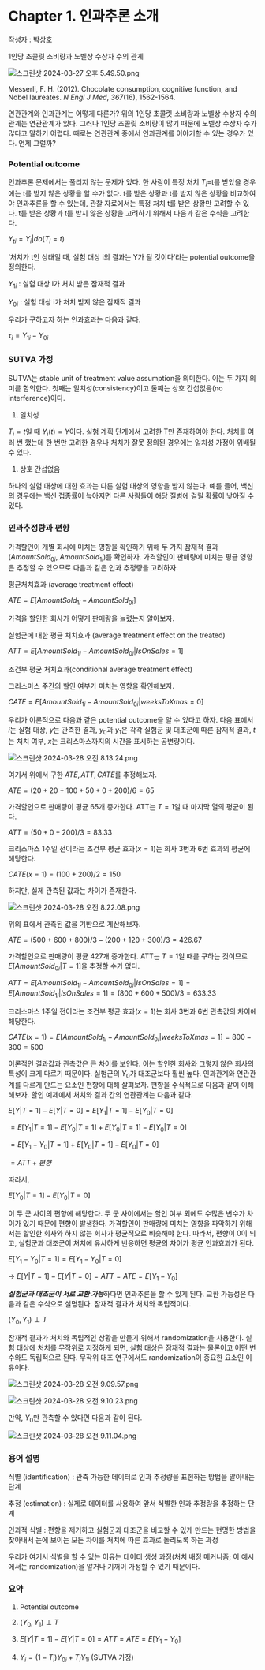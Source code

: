 # Chapter 1. 인과추론 소개

작성자 : 박상호

1인당 초콜릿 소비량과 노벨상 수상자 수의 관계

![스크린샷 2024-03-27 오후 5.49.50.png](https://prod-files-secure.s3.us-west-2.amazonaws.com/333f96cf-396d-45ff-8331-232d41bd4d55/8f3909bd-9799-4def-92e8-e3e58236b6cf/%E1%84%89%E1%85%B3%E1%84%8F%E1%85%B3%E1%84%85%E1%85%B5%E1%86%AB%E1%84%89%E1%85%A3%E1%86%BA_2024-03-27_%E1%84%8B%E1%85%A9%E1%84%92%E1%85%AE_5.49.50.png)

Messerli, F. H. (2012). Chocolate consumption, cognitive function, and Nobel laureates. *N Engl J Med*, *367*(16), 1562-1564.

연관관계와 인과관계는 어떻게 다른가? 위의 1인당 초콜릿 소비량과 노벨상 수상자 수의 관계는 연관관계가 있다. 그러나 1인당 초콜릿 소비량이 많기 때문에 노벨상 수상자 수가 많다고 말하기 어렵다. 때로는 연관관계 중에서 인과관계를 이야기할 수 있는 경우가 있다. 언제 그럴까?

### Potential outcome

인과추론 문제에서는 풀리지 않는 문제가 있다. 한 사람이 특정 처치 $T_i$=t를 받았을 경우에는 t를 받지 않은 상황을 알 수가 없다. t를 받은 상황과 t를 받지 않은 상황을 비교하여야 인과추론을 할 수 있는데, 관찰 자료에서는 특정 처치 t를 받은 상황만 고려할 수 있다. t를 받은 상황과 t를 받지 않은 상황을 고려하기 위해서 다음과 같은 수식을 고려한다.

$Y_{ti} = Y_i|do(T_i = t)$

‘처치가 t인 상태일 때, 실험 대상 i의 결과는 Y가 될 것이다’라는 potential outcome을 정의한다. 

$Y_{1i}$ : 실험 대상 i가 처치 받은 잠재적 결과

$Y_{0i}$ : 실험 대상 i가 처치 받지 않은 잠재적 결과

우리가 구하고자 하는 인과효과는 다음과 같다.

$\tau_i = Y_{1i}-Y_{0i}$

### SUTVA 가정

SUTVA는 stable unit of treatment value assumption을 의미한다. 이는 두 가지 의미를 함의한다. 첫째는 일치성(consistency)이고 둘째는 상호 간섭없음(no interference)이다.  

1. 일치성

$T_i=t$일 때 $Y_i(t)=Y$이다. 실험 계획 단계에서 고려한 T만 존재하여야 한다. 처치를 여러 번 했는데 한 번만 고려한 경우나 처치가 잘못 정의된 경우에는 일치성 가정이 위배될 수 있다.

1. 상호 간섭없음

하나의 실험 대상에 대한 효과는 다른 실험 대상의 영향을 받지 않는다. 예를 들어, 백신의 경우에는 백신 접종률이 높아지면 다른 사람들이 해당 질병에 걸릴 확률이 낮아질 수 있다.

### 인과추정량과 편향

가격할인이 개별 회사에 미치는 영향을 확인하기 위해 두 가지 잠재적 결과($AmountSold_{0i}$, $AmountSold_{1i}$)를 확인하자. 가격할인이 판매량에 미치는 평균 영향은 추정할 수 있으므로 다음과 같은 인과 추정량을 고려하자.

평균처치효과 (average treatment effect)

$ATE =E[AmountSold_{1i}-AmountSold_{0i}]$

가격을 할인한 회사가 어떻게 판매량을 늘렸는지 알아보자.

실험군에 대한 평균 처치효과 (average treatment effect on the treated)

$ATT =E[AmountSold_{1i}-AmountSold_{0i}|IsOnSales=1]$

조건부 평균 처치효과(conditional average treatment effect)

크리스마스 주간의 할인 여부가 미치는 영향을 확인해보자.

$CATE =E[AmountSold_{1i}-AmountSold_{0i}|weeksToXmas=0]$

우리가 이론적으로 다음과 같은 potential outcome을 알 수 있다고 하자. 다음 표에서 $i$는 실험 대상, $y$는 관측한 결과, $y_0$과 $y_1$은 각각 실험군 및 대조군에 따른 잠재적 결과, $t$는 처치 여부, $x$는 크리스마스까지의 시간을 표시하는 공변량이다.

![스크린샷 2024-03-28 오전 8.13.24.png](https://prod-files-secure.s3.us-west-2.amazonaws.com/333f96cf-396d-45ff-8331-232d41bd4d55/0dda1a97-1598-4fc9-a5f7-f0d18d7678db/%E1%84%89%E1%85%B3%E1%84%8F%E1%85%B3%E1%84%85%E1%85%B5%E1%86%AB%E1%84%89%E1%85%A3%E1%86%BA_2024-03-28_%E1%84%8B%E1%85%A9%E1%84%8C%E1%85%A5%E1%86%AB_8.13.24.png)

여기서 위에서 구한 $ATE, ATT, CATE$를 추정해보자.

$ATE = (20+20+100+50+0+200)/6=65$

가격할인으로 판매량이 평균 65개 증가한다. ATT는 $T=1$일 때 마지막 열의 평균이 된다.

$ATT = (50+0+200)/3=83.33$

크리스마스 1주일 전이라는 조건부 평균 효과($x=1$)는 회사 3번과 6번 효과의 평균에 해당한다.

$CATE(x=1) = (100+200)/2=150$

하지만, 실제 관측된 값과는 차이가 존재한다. 

![스크린샷 2024-03-28 오전 8.22.08.png](https://prod-files-secure.s3.us-west-2.amazonaws.com/333f96cf-396d-45ff-8331-232d41bd4d55/67706fdb-7dac-41ef-aacc-dc05b53b28eb/%E1%84%89%E1%85%B3%E1%84%8F%E1%85%B3%E1%84%85%E1%85%B5%E1%86%AB%E1%84%89%E1%85%A3%E1%86%BA_2024-03-28_%E1%84%8B%E1%85%A9%E1%84%8C%E1%85%A5%E1%86%AB_8.22.08.png)

위의 표에서 관측된 값을 기반으로 계산해보자.

$ATE = (500+600+800)/3-(200+120+300)/3=426.67$

가격할인으로 판매량이 평균 427개 증가한다. ATT는 $T=1$일 때를 구하는 것이므로 $E[AmountSold_{0i}|T=1]$을 추정할 수가 없다.

$ATT = E[AmountSold_{1i}-AmountSold_{0i}|IsOnSales=1]=E[AmountSold_{1i}|IsOnSales=1]=(800+600+500)/3=633.33$

크리스마스 1주일 전이라는 조건부 평균 효과($x=1$)는 회사 3번과 6번 관측값의 차이에 해당한다.

$CATE(x=1) = E[AmountSold_{1i}-AmountSold_{0i}|weeksToXmas=1]=800-300=500$

이론적인 결과값과 관측값은 큰 차이를 보인다. 이는 할인한 회사와 그렇지 않은 회사의 특성이 크게 다르기 때문이다. 실험군의 $Y_0$가 대조군보다 훨씬 높다. 인과관계와 연관관계를 다르게 만드는 요소인 편향에 대해 살펴보자. 편향을 수식적으로 다음과 같이 이해해보자. 할인 예제에서 처치와 결과 간의 연관관계는 다음과 같다.

$E[Y|T=1]-E[Y|T=0]=E[Y_1|T=1]-E[Y_0|T=0]$

$=E[Y_1|T=1]-E[Y_0|T=1]+E[Y_0|T=1]-E[Y_0|T=0]$

 $=E[Y_1-Y_0|T=1]+E[Y_0|T=1]-E[Y_0|T=0]$

 $=ATT+편향$

따라서,

$E[Y_0|T=1]-E[Y_0|T=0]$

이 두 군 사이의 편향에 해당한다. 두 군 사이에서는 할인 여부 외에도 수많은 변수가 차이가 있기 때문에 편향이 발생한다. 가격할인이 판매량에 미치는 영향을 파악하기 위해서는 할인한 회사와 하지 않는 회사가 평균적으로 비슷해야 한다. 따라서, 편향이 0이 되고, 실험군과 대조군이 처치에 유사하게 반응하면 평균의 차이가 평균 인과효과가 된다.

$E[Y_1-Y_0|T=1]=E[Y_1-Y_0|T=0]$

→ $E[Y|T=1] - E[Y|T=0] = ATT = ATE = E[Y_1-Y_0]$

***실험군과 대조군이 서로 교환 가능***하다면 인과추론을 할 수 있게 된다. 교환 가능성은 다음과 같은 수식으로 설명된다. 잠재적 결과가 처치와 독립적이다.

$(Y_0,Y_1)\perp T$

잠재적 결과가 처치와 독립적인 상황을 만들기 위해서 randomization을 사용한다. 실험 대상에 처치를 무작위로 지정하게 되면, 실험 대상은 잠재적 결과는 물론이고 어떤 변수와도 독립적으로 된다. 무작위 대조 연구에서도 randomization이 중요한 요소인 이유이다.

![스크린샷 2024-03-28 오전 9.09.57.png](https://prod-files-secure.s3.us-west-2.amazonaws.com/333f96cf-396d-45ff-8331-232d41bd4d55/fe0c79a3-9fc1-4cd5-a4bc-c0d0f556596c/%E1%84%89%E1%85%B3%E1%84%8F%E1%85%B3%E1%84%85%E1%85%B5%E1%86%AB%E1%84%89%E1%85%A3%E1%86%BA_2024-03-28_%E1%84%8B%E1%85%A9%E1%84%8C%E1%85%A5%E1%86%AB_9.09.57.png)

![스크린샷 2024-03-28 오전 9.10.23.png](https://prod-files-secure.s3.us-west-2.amazonaws.com/333f96cf-396d-45ff-8331-232d41bd4d55/fe95da26-d8be-4b6e-9c09-befbaf18e416/%E1%84%89%E1%85%B3%E1%84%8F%E1%85%B3%E1%84%85%E1%85%B5%E1%86%AB%E1%84%89%E1%85%A3%E1%86%BA_2024-03-28_%E1%84%8B%E1%85%A9%E1%84%8C%E1%85%A5%E1%86%AB_9.10.23.png)

만약, $Y_0$만 관측할 수 있다면 다음과 같이 된다.

![스크린샷 2024-03-28 오전 9.11.04.png](https://prod-files-secure.s3.us-west-2.amazonaws.com/333f96cf-396d-45ff-8331-232d41bd4d55/6c0c8ecd-b665-479c-9aba-eef177e0552e/%E1%84%89%E1%85%B3%E1%84%8F%E1%85%B3%E1%84%85%E1%85%B5%E1%86%AB%E1%84%89%E1%85%A3%E1%86%BA_2024-03-28_%E1%84%8B%E1%85%A9%E1%84%8C%E1%85%A5%E1%86%AB_9.11.04.png)

### 용어 설명

식별 (identification) : 관측 가능한 데이터로 인과 추정량을 표현하는 방법을 알아내는 단계

추정 (estimation) : 실제로 데이터를 사용하여 앞서 식별한 인과 추정량을 추정하는 단계

인과적 식별 : 편향을 제거하고 실험군과 대조군을 비교할 수 있게 만드는 현명한 방법을 찾아내서 눈에 보이는 모든 차이를 처치에 따른 효과로 돌리도록 하는 과정

우리가 여기서 식별을 할 수 있는 이유는 데이터 생성 과정(처치 배정 메커니즘; 이 예시에서는 randomization)을 알거나 기꺼이 가정할 수 있기 때문이다. 

### 요약

1. Potential outcome
2. $(Y_0,Y_1)\perp T$

3. $E[Y|T=1] - E[Y|T=0] = ATT = ATE = E[Y_1-Y_0]$
4. $Y_i = (1-T_i)Y_{0i}+T_iY_{1i}$ (SUTVA 가정)
